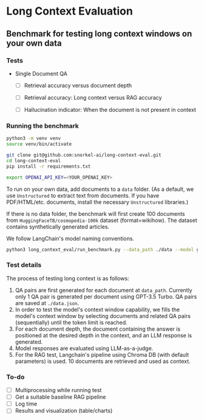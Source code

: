 # Long Context Evaluation

## Benchmark for testing long context windows on your own data

### Tests

- Single Document QA
    - [ ] Retrieval accuracy versus document depth
    - [ ] Retrieval accuracy: Long context versus RAG accuracy
    - [ ] Hallucination indicator: When the document is not present in context


### Running the benchmark

```zsh
python3 -m venv venv
source venv/bin/activate
```

```zsh
git clone git@github.com:snorkel-ai/long-context-eval.git
cd long-context-eval
pip install -r requirements.txt
```

```zsh
export OPENAI_API_KEY=<YOUR_OPENAI_KEY>
```

To run on your own data, add documents to a `data` folder. (As a default, we use `Unstructured` to extract text from documents. If you have PDF/HTML/etc. documents, install the necessary `Unstructured` libraries.)

If there is no data folder, the benchmark will first create 100 documents from `HuggingFaceTB/cosmopedia-100k` dataset (format=wikihow). The dataset contains synthetically generated articles.

We follow LangChain's model naming conventions.

```zsh
python3 long_context_eval/run_benchmark.py --data_path ./data --model gpt-3.5-turbo
```


### Test details

The process of testing long context is as follows:
1. QA pairs are first generated for each document at `data_path`. Currently only 1 QA pair is generated per document using GPT-3.5 Turbo. QA pairs are saved at `./data.json`.
2. In order to test the model's context window capability, we fills the model's context window by selecting documents and related QA pairs (sequentially) until the token limit is reached.
3. For each document depth, the document containing the answer is positioned at the desired depth in the context, and an LLM response is generated.
4. Model responses are evaluated using LLM-as-a-judge.
5. For the RAG test, Langchain's pipeline using Chroma DB (with default parameters) is used. 10 documents are retrieved and used as context.


### To-do
- [ ] Multiprocessing while running test
- [ ] Get a suitable baseline RAG pipeline
- [ ] Log time
- [ ] Results and visualization (table/charts)